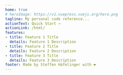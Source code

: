 ```yaml
---
home: true
# heroImage: https://v1.vuepress.vuejs.org/hero.png
tagline: My personal code reference...
actionText: Quick Start →
actionLink: /html/
features:
- title: Feature 1 Title
  details: Feature 1 Description
- title: Feature 2 Title
  details: Feature 2 Description
- title: Feature 3 Title
  details: Feature 3 Description
footer: Made by Steffen Häfelinger with ❤️
---
```

